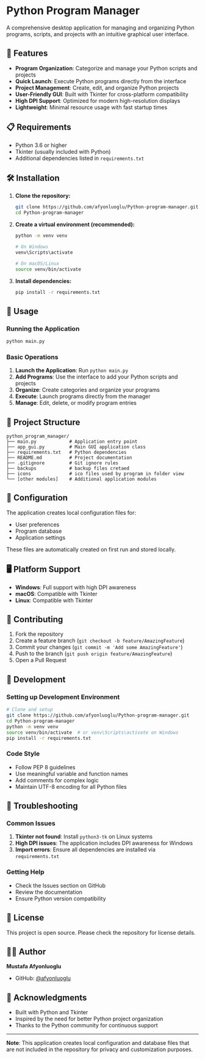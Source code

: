 # Python Program Manager

A comprehensive desktop application for managing and organizing Python programs, scripts, and projects with an intuitive graphical user interface.

## 🚀 Features

- **Program Organization**: Categorize and manage your Python scripts and projects
- **Quick Launch**: Execute Python programs directly from the interface
- **Project Management**: Create, edit, and organize Python projects
- **User-Friendly GUI**: Built with Tkinter for cross-platform compatibility
- **High DPI Support**: Optimized for modern high-resolution displays
- **Lightweight**: Minimal resource usage with fast startup times

## 📋 Requirements

- Python 3.6 or higher
- Tkinter (usually included with Python)
- Additional dependencies listed in `requirements.txt`

## 🛠️ Installation

1. **Clone the repository:**
   ```bash
   git clone https://github.com/afyonluoglu/Python-program-manager.git
   cd Python-program-manager
   ```

2. **Create a virtual environment (recommended):**
   ```bash
   python -m venv venv
   
   # On Windows
   venv\Scripts\activate
   
   # On macOS/Linux
   source venv/bin/activate
   ```

3. **Install dependencies:**
   ```bash
   pip install -r requirements.txt
   ```

## 🚀 Usage

### Running the Application

```bash
python main.py
```

### Basic Operations

1. **Launch the Application**: Run `python main.py`
2. **Add Programs**: Use the interface to add your Python scripts and projects
3. **Organize**: Create categories and organize your programs
4. **Execute**: Launch programs directly from the manager
5. **Manage**: Edit, delete, or modify program entries

## 📁 Project Structure

```
python_program_manager/
├── main.py            # Application entry point
├── app_gui.py         # Main GUI application class
├── requirements.txt   # Python dependencies
├── README.md          # Project documentation
├── .gitignore         # Git ignore rules
├── backups            # backup files cretaed
├── icons              # ico files used by program in folder view
└── [other modules]    # Additional application modules
```

## 🔧 Configuration

The application creates local configuration files for:
- User preferences
- Program database
- Application settings

These files are automatically created on first run and stored locally.

## 🖥️ Platform Support

- **Windows**: Full support with high DPI awareness
- **macOS**: Compatible with Tkinter
- **Linux**: Compatible with Tkinter

## 🤝 Contributing

1. Fork the repository
2. Create a feature branch (`git checkout -b feature/AmazingFeature`)
3. Commit your changes (`git commit -m 'Add some AmazingFeature'`)
4. Push to the branch (`git push origin feature/AmazingFeature`)
5. Open a Pull Request

## 📝 Development

### Setting up Development Environment

```bash
# Clone and setup
git clone https://github.com/afyonluoglu/Python-program-manager.git
cd Python-program-manager
python -m venv venv
source venv/bin/activate  # or venv\Scripts\activate on Windows
pip install -r requirements.txt
```

### Code Style

- Follow PEP 8 guidelines
- Use meaningful variable and function names
- Add comments for complex logic
- Maintain UTF-8 encoding for all Python files

## 🐛 Troubleshooting

### Common Issues

1. **Tkinter not found**: Install `python3-tk` on Linux systems
2. **High DPI issues**: The application includes DPI awareness for Windows
3. **Import errors**: Ensure all dependencies are installed via `requirements.txt`

### Getting Help

- Check the Issues section on GitHub
- Review the documentation
- Ensure Python version compatibility

## 📄 License

This project is open source. Please check the repository for license details.

## 👨‍💻 Author

**Mustafa Afyonluoglu**
- GitHub: [@afyonluoglu](https://github.com/afyonluoglu)

## 🙏 Acknowledgments

- Built with Python and Tkinter
- Inspired by the need for better Python project organization
- Thanks to the Python community for continuous support

---

**Note**: This application creates local configuration and database files that are not included in the repository for privacy and customization purposes.
